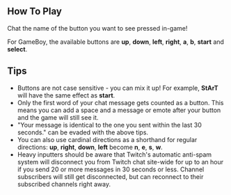 ## How To Play

Chat the name of the button you want to see pressed in-game!

For GameBoy, the available buttons are **up**, **down**, **left**, **right**, **a**, **b**, **start** and **select**.

## Tips
- Buttons are not case sensitive - you can mix it up! For example, **StArT** will have the same effect as **start**.
- Only the first word of your chat message gets counted as a button. This means you can add a space and a message or emote after your button and the game will still see it.
- "Your message is identical to the one you sent within the last 30 seconds." can be evaded with the above tips.
- You can also use cardinal directions as a shorthand for regular directions: **up**, **right**, **down**, **left** become **n**, **e**, **s**, **w**.
- Heavy inputters should be aware that Twitch's automatic anti-spam system will disconnect you from Twitch chat site-wide for up to an hour if you send 20 or more messages in 30 seconds or less. Channel subscribers will still get disconnected, but can reconnect to their subscribed channels right away.
